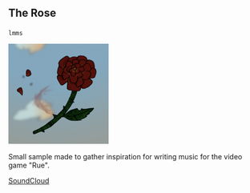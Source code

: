 ## The Rose

`lmms`

<img src="/images/games/rue/the_rose-icon.png" alt="The Rose icon"/>

Small sample made to gather inspiration for writing music for the video game "Rue".

<a class="button" href="https://soundcloud.com/darkdimensiongd/the-rose">SoundCloud</a>
